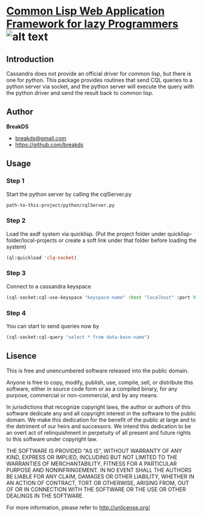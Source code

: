 [Common Lisp Web Application Framework for lazy Programmers](https://github.com/breakds/lazy-bone)
![alt text](https://raw.github.com/breakds/lazy-bone/master/logo/lazy-bone-small.png "lazy-bone") 
======

## Introduction

Cassandra does not provide an official driver for common lisp, but there is one for python.
This package provides routines that send CQL queries to a python server via socket, and the python server will
execute the query with the python driver and send the result back to common lisp.



## Author

**BreakDS**

+ breakds@gmail.com
+ https://github.com/breakds


## Usage

### Step 1

Start the python server by calling the cqlServer.py

```bash
path-to-this-project/python/cqlServer.py
```

### Step 2

Load the asdf system via quicklisp. (Put the project folder under quicklisp-folder/local-projects or create a soft link 
under that folder before loading the system)

```lisp
(ql:quickload 'clq-socket)
```


### Step 3

Connect to a cassandra keyspace

```lisp
(cql-socket:cql-use-keyspace "keyspace-name" :host "localhost" :port 9160)
```

### Step 4

You can start to send queries now by

```lisp
(cql-socket:cql-query "select * from data-base-name")
```

## Lisence

This is free and unencumbered software released into the public domain.

Anyone is free to copy, modify, publish, use, compile, sell, or
distribute this software, either in source code form or as a compiled
binary, for any purpose, commercial or non-commercial, and by any
means.

In jurisdictions that recognize copyright laws, the author or authors
of this software dedicate any and all copyright interest in the
software to the public domain. We make this dedication for the benefit
of the public at large and to the detriment of our heirs and
successors. We intend this dedication to be an overt act of
relinquishment in perpetuity of all present and future rights to this
software under copyright law.

THE SOFTWARE IS PROVIDED "AS IS", WITHOUT WARRANTY OF ANY KIND,
EXPRESS OR IMPLIED, INCLUDING BUT NOT LIMITED TO THE WARRANTIES OF
MERCHANTABILITY, FITNESS FOR A PARTICULAR PURPOSE AND NONINFRINGEMENT.
IN NO EVENT SHALL THE AUTHORS BE LIABLE FOR ANY CLAIM, DAMAGES OR
OTHER LIABILITY, WHETHER IN AN ACTION OF CONTRACT, TORT OR OTHERWISE,
ARISING FROM, OUT OF OR IN CONNECTION WITH THE SOFTWARE OR THE USE OR
OTHER DEALINGS IN THE SOFTWARE.

For more information, please refer to <http://unlicense.org/>


